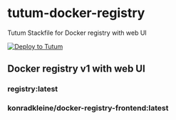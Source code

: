 # tutum-docker-registry

Tutum Stackfile for Docker registry with web UI

[![Deploy to Tutum](https://s.tutum.co/deploy-to-tutum.svg)](https://dashboard.tutum.co/stack/deploy/)

## Docker registry v1 with web UI

### registry:latest

### konradkleine/docker-registry-frontend:latest
